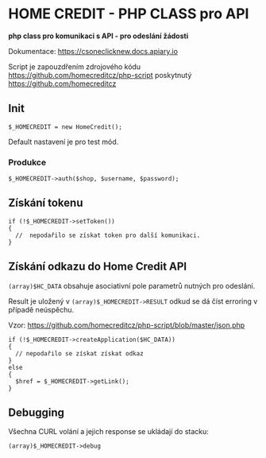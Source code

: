 # HOME CREDIT - PHP CLASS pro API

__php class pro komunikaci s API - pro odeslání žádosti__

Dokumentace: <https://csoneclicknew.docs.apiary.io>

Script je zapouzdřením zdrojového kódu <https://github.com/homecreditcz/php-script> poskytnutý <https://github.com/homecreditcz>

## Init

    $_HOMECREDIT = new HomeCredit();
    
Default nastavení je pro test mód.

### Produkce
 
    $_HOMECREDIT->auth($shop, $username, $password);

## Získání tokenu

    if (!$_HOMECREDIT->setToken())
    {
      //  nepodařilo se získat token pro další komunikaci.            
    }

## Získání odkazu do Home Credit API

`(array)$HC_DATA` obsahuje asociativní pole parametrů nutných pro odeslání.

Result je uložený v `(array)$_HOMECREDIT->RESULT` odkud se dá číst erroring v případě neúspěchu.
    
Vzor: <https://github.com/homecreditcz/php-script/blob/master/json.php>

    if (!$_HOMECREDIT->createApplication($HC_DATA))
    {
      // nepodařilo se získat získat odkaz                        
    }
    else
    {
      $href = $_HOMECREDIT->getLink();
    }
                
## Debugging

Všechna CURL volání a jejich response se ukládají do stacku:

    (array)$_HOMECREDIT->debug
    
    
    

